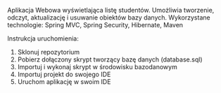 Aplikacja Webowa wyświetlająca listę studentów. Umożliwia tworzenie, odczyt, aktualizację i usuwanie obiektów bazy danych.
Wykorzystane technologie: Spring MVC, Spring Security, Hibernate, Maven

Instrukcja uruchomienia:
1. Sklonuj repozytorium
2. Pobierz dołączony skrypt tworzący bazę danych (database.sql)
3. Importuj i wykonaj skrypt w środowisku bazodanowym
4. Importuj projekt do swojego IDE
5. Uruchom aplikację w swoim IDE
